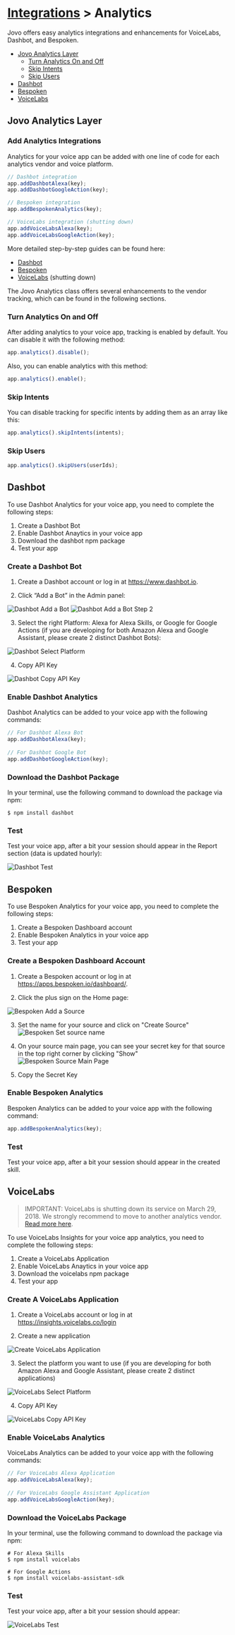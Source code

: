# [Integrations](../) > Analytics

Jovo offers easy analytics integrations and enhancements for VoiceLabs, Dashbot, and Bespoken.

* [Jovo Analytics Layer](#jovo-analytics-layer)
  * [Turn Analytics On and Off](#turn-analytics-on-and-off)
  * [Skip Intents](#skip-intents)
  * [Skip Users](#skip-users)
* [Dashbot](#dashbot)
* [Bespoken](#bespoken)
* [VoiceLabs](#voicelabs)


## Jovo Analytics Layer


### Add Analytics Integrations

Analytics for your voice app can be added with one line of code for each analytics vendor and voice platform.

```javascript
// Dashbot integration
app.addDashbotAlexa(key);
app.addDashbotGoogleAction(key);

// Bespoken integration
app.addBespokenAnalytics(key);

// VoiceLabs integration (shutting down)
app.addVoiceLabsAlexa(key);
app.addVoiceLabsGoogleAction(key);
```

More detailed step-by-step guides can be found here: 

* [Dashbot](#dashbot)
* [Bespoken](#bespoken)
* [VoiceLabs](#voicelabs) (shutting down)

The Jovo Analytics class offers several enhancements to the vendor tracking, which can be found in the following sections.

### Turn Analytics On and Off

After adding analytics to your voice app, tracking is enabled by default. You can disable it with the following method:

```javascript
app.analytics().disable();
```

Also, you can enable analytics with this method:

```javascript
app.analytics().enable();
```

### Skip Intents

You can disable tracking for specific intents by adding them as an array like this:

```javascript
app.analytics().skipIntents(intents);
```

### Skip Users

```javascript
app.analytics().skipUsers(userIds);
```

## Dashbot

To use Dashbot Analytics for your voice app, you need to complete the following steps:

1. Create a Dashbot Bot
2. Enable Dashbot Anaytics in your voice app
3. Download the dashbot npm package
4. Test your app

### Create a Dashbot Bot

1. Create a Dashbot account or log in at https://www.dashbot.io.

2. Click “Add a Bot” in the Admin panel:

![Dashbot Add a Bot](https://www.jovo.tech/img/docs/dashbot-add-bot.jpg)
![Dashbot Add a Bot Step 2](https://www.jovo.tech/img/docs/dashbot-add-bot2.jpg)
 
3. Select the right Platform: Alexa for Alexa Skills, or Google for Google Actions (if you are developing for both Amazon Alexa and Google Assistant, please create 2 distinct Dashbot Bots):

![Dashbot Select Platform](https://www.jovo.tech/img/docs/dashbot-select-platform.jpg)

4. Copy API Key

![Dashbot Copy API Key](https://www.jovo.tech/img/docs/dashbot-api-key.jpg)

### Enable Dashbot Analytics

Dashbot Analytics can be added to your voice app with the following commands:

```javascript
// For Dashbot Alexa Bot
app.addDashbotAlexa(key);
​
// For Dashbot Google Bot
app.addDashbotGoogleAction(key);
```

### Download the Dashbot Package

In your terminal, use the following command to download the package via npm:

```
$ npm install dashbot
```

### Test

Test your voice app, after a bit your session should appear in the Report section (data is updated hourly):

![Dashbot Test](https://www.jovo.tech/img/docs/dashbot-test.jpg)



## Bespoken

To use Bespoken Analytics for your voice app, you need to complete the following steps:

1. Create a Bespoken Dashboard account
2. Enable Bespoken Analytics in your voice app
3. Test your app

### Create a Bespoken Dashboard Account

1. Create a Bespoken account or log in at https://apps.bespoken.io/dashboard/.

2. Click the plus sign on the Home page:

![Bespoken Add a Source](https://bespoken.io/wp-content/uploads/2017/10/DashboardHomePage.png)

3. Set the name for your source and click on "Create Source"
![Bespoken Set source name](https://bespoken.io/wp-content/uploads/2017/10/DashboardCreateASkill.png)

4. On your source main page, you can see your secret key for that source in the top right corner by clicking "Show"
![Bespoken Source Main Page](https://bespoken.io/wp-content/uploads/2017/10/DashboardSkillMain.png)

5. Copy the Secret Key

### Enable Bespoken Analytics

Bespoken Analytics can be added to your voice app with the following command:

```javascript
app.addBespokenAnalytics(key);
```

### Test

Test your voice app, after a bit your session should appear in the created skill.


## VoiceLabs

> IMPORTANT: VoiceLabs is shutting down its service on March 29, 2018. We strongly recommend to move to another analytics vendor. [Read more here](http://voicelabs.co/2018/01/29/voicelabs-exits-analytics-business/).

To use VoiceLabs Insights for your voice app analytics, you need to complete the following steps:

1. Create a VoiceLabs Application
2. Enable VoiceLabs Anaytics in your voice app
3. Download the voicelabs npm package
4. Test your app

### Create A VoiceLabs Application

1. Create a VoiceLabs account or log in at https://insights.voicelabs.co/login

2. Create a new application

![Create VoiceLabs Application](https://www.jovo.tech/img/docs/voicelabs-new-application.jpg)

3. Select the platform you want to use (if you are developing for both Amazon Alexa and Google Assistant, please create 2 distinct applications)

![VoiceLabs Select Platform](https://www.jovo.tech/img/docs/voicelabs-select-platform.jpg)

4. Copy API Key

![VoiceLabs Copy API Key](https://www.jovo.tech/img/docs/voicelabs-api-key.jpg)


### Enable VoiceLabs Analytics

VoiceLabs Analytics can be added to your voice app with the following commands:

```javascript
// For VoiceLabs Alexa Application
app.addVoiceLabsAlexa(key);
​
// For VoiceLabs Google Assistant Application
app.addVoiceLabsGoogleAction(key);
```

### Download the VoiceLabs Package

In your terminal, use the following command to download the package via npm:

```
# For Alexa Skills
$ npm install voicelabs
​
# For Google Actions
$ npm install voicelabs-assistant-sdk
```

### Test

Test your voice app, after a bit your session should appear:

![VoiceLabs Test](https://www.jovo.tech/img/docs/voicelabs-test.jpg)

